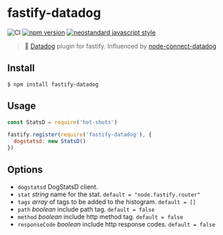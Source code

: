 # fastify-datadog

![CI](https://github.com/herrmannplatz/fastify-datadog/actions/workflows/release.yaml/badge.svg)
[![npm version](https://badge.fury.io/js/fastify-datadog.svg)](https://badge.fury.io/js/fastify-datadog) [![neostandard javascript style](https://img.shields.io/badge/code_style-neostandard-brightgreen?style=flat)](https://github.com/neostandard/neostandard)

> 🐶 [Datadog](https://www.datadoghq.com) plugin for fastify. Influenced by [node-connect-datadog](https://github.com/AppPress/node-connect-datadog)

## Install
```
$ npm install fastify-datadog
```

## Usage

```js
const StatsD = require('hot-shots')

fastify.register(require('fastify-datadog'), {
  dogstatsd: new StatsD()
})
```

## Options

* `dogstatsd` DogStatsD client.
* `stat` *string* name for the stat. `default = "node.fastify.router"`
* `tags` *array* of tags to be added to the histogram. `default = []`
* `path` *boolean* include path tag. `default = false`
* `method` *boolean* include http method tag. `default = false`
* `responseCode` *boolean* include http response codes. `default = false`
